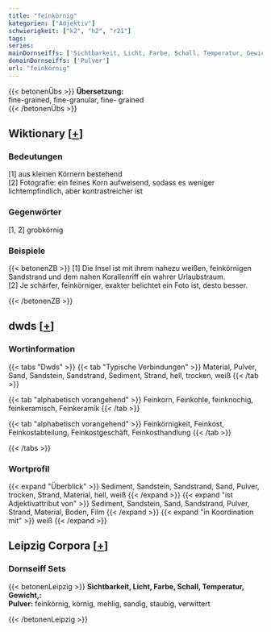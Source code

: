 ```yaml
---
title: "feinkörnig"
kategorien: ["Adjektiv"]
schwierigkeit: ["k2", "h2", "r21"]
tags:
series:
mainDornseiffs: ['Sichtbarkeit, Licht, Farbe, Schall, Temperatur, Gewicht,']
domainDornseiffs: ['Pulver']
url: "feinkörnig"
---
```


{{< betonenÜbs >}}
**Übersetzung:**  
fine-grained, fine-granular, fine- grained  
{{< /betonenÜbs >}}

## Wiktionary [[+](https://de.wiktionary.org/wiki/feinkörnig)]

### Bedeutungen
[1] aus kleinen Körnern bestehend  
[2] Fotografie: ein feines Korn aufweisend, sodass es weniger lichtempfindlich, aber kontrastreicher ist  

### Gegenwörter
[1, 2] grobkörnig  

### Beispiele
{{< betonenZB >}}
[1] Die Insel ist mit ihrem nahezu weißen, feinkörnigen Sandstrand und dem nahen Korallenriff ein wahrer Urlaubstraum.  
[2] Je schärfer, feinkörniger, exakter belichtet ein Foto ist, desto besser.  

{{< /betonenZB >}}


## dwds [[+](https://www.dwds.de/wb/feinkörnig)]

### Wortinformation
{{< tabs "Dwds" >}}
{{< tab "Typische Verbindungen" >}}
Material, Pulver, Sand, Sandstein, Sandstrand, Sediment, Strand, hell, trocken, weiß
{{< /tab >}}

{{< tab "alphabetisch vorangehend" >}}
Feinkorn, Feinkohle, feinknochig, feinkeramisch, Feinkeramik
{{< /tab >}}

{{< tab "alphabetisch vorangehend" >}}
Feinkörnigkeit, Feinkost, Feinkostabteilung, Feinkostgeschäft, Feinkosthandlung
{{< /tab >}}

{{< /tabs >}}

### Wortprofil
{{< expand "Überblick" >}} Sediment, Sandstein, Sandstrand, Sand, Pulver, trocken, Strand, Material, hell, weiß {{< /expand >}}
{{< expand "ist Adjektivattribut von" >}} Sediment, Sandstein, Sand, Sandstrand, Pulver, Strand, Material, Boden, Film {{< /expand >}}
{{< expand "in Koordination mit" >}} weiß {{< /expand >}}

## Leipzig Corpora [[+](https://corpora.uni-leipzig.de/en/res?word=feinkörnig&corpusId=deu_newscrawl-public_2018)]

### Dornseiff Sets
{{< betonenLeipzig >}}
**Sichtbarkeit, Licht, Farbe, Schall, Temperatur, Gewicht,:**  
**Pulver:** feinkörnig, körnig, mehlig, sandig, staubig, verwittert  

{{< /betonenLeipzig >}}
